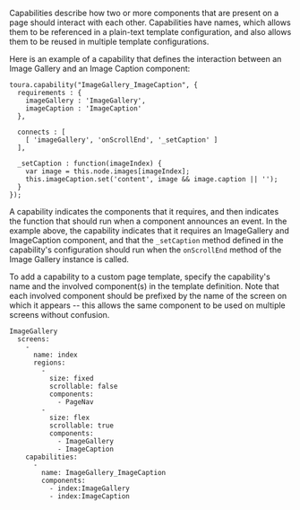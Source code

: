 Capabilities describe how two or more components that are present on a page should interact with each other. Capabilities have names, which allows them to be referenced in a plain-text template configuration, and also allows them to be reused in multiple template configurations.

Here is an example of a capability that defines the interaction between an Image Gallery and an Image Caption component:

    toura.capability("ImageGallery_ImageCaption", {
      requirements : {
        imageGallery : 'ImageGallery',
        imageCaption : 'ImageCaption'
      },

      connects : [
        [ 'imageGallery', 'onScrollEnd', '_setCaption' ]
      ],

      _setCaption : function(imageIndex) {
        var image = this.node.images[imageIndex];
        this.imageCaption.set('content', image && image.caption || '');
      }
    });

    
A capability indicates the components that it requires, and then indicates the function that should run when a component announces an event. In the example above, the capability indicates that it requires an ImageGallery and ImageCaption component, and that the `_setCaption` method defined in the capability's configuration should run when the `onScrollEnd` method of the Image Gallery instance is called.

To add a capability to a custom page template, specify the capability's name
and the involved component(s) in the template definition. Note that each
involved component should be prefixed by the name of the screen on which it
appears -- this allows the same component to be used on multiple screens
without confusion.

    ImageGallery
      screens:
        -
          name: index
          regions:
            -
              size: fixed
              scrollable: false
              components:
                - PageNav
            -
              size: flex
              scrollable: true
              components:
                - ImageGallery
                - ImageCaption
        capabilities:
          -
            name: ImageGallery_ImageCaption
            components:
              - index:ImageGallery
              - index:ImageCaption
